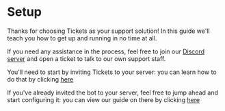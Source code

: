 # Setup  
Thanks for choosing Tickets as your support solution! In this guide we'll teach you how to get up and running in no time at all.  
  
If you need any assistance in the process, feel free to join our [Discord server](https://discord.com/invite/VtV3rSk) and open a ticket to talk to our own support staff.  
  
You'll need to start by inviting Tickets to your server: you can learn how to do that by clicking [here](./invite.md)

If you've already invited the bot to your server, feel free to jump ahead and start configuring it: you can view our guide on there by clicking [here](./configuration.md)
